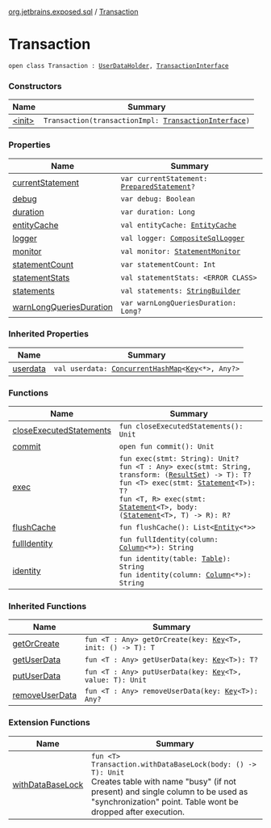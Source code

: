 [org.jetbrains.exposed.sql](../index.md) / [Transaction](.)

# Transaction

`open class Transaction : `[`UserDataHolder`](../-user-data-holder/index.md)`, `[`TransactionInterface`](../../org.jetbrains.exposed.sql.transactions/-transaction-interface/index.md)

### Constructors

| Name | Summary |
|---|---|
| [&lt;init&gt;](-init-.md) | `Transaction(transactionImpl: `[`TransactionInterface`](../../org.jetbrains.exposed.sql.transactions/-transaction-interface/index.md)`)` |

### Properties

| Name | Summary |
|---|---|
| [currentStatement](current-statement.md) | `var currentStatement: `[`PreparedStatement`](http://docs.oracle.com/javase/6/docs/api/java/sql/PreparedStatement.html)`?` |
| [debug](debug.md) | `var debug: Boolean` |
| [duration](duration.md) | `var duration: Long` |
| [entityCache](entity-cache.md) | `val entityCache: `[`EntityCache`](../../org.jetbrains.exposed.dao/-entity-cache/index.md) |
| [logger](logger.md) | `val logger: `[`CompositeSqlLogger`](../-composite-sql-logger/index.md) |
| [monitor](monitor.md) | `val monitor: `[`StatementMonitor`](../../org.jetbrains.exposed.sql.statements/-statement-monitor/index.md) |
| [statementCount](statement-count.md) | `var statementCount: Int` |
| [statementStats](statement-stats.md) | `val statementStats: <ERROR CLASS>` |
| [statements](statements.md) | `val statements: `[`StringBuilder`](http://docs.oracle.com/javase/6/docs/api/java/lang/StringBuilder.html) |
| [warnLongQueriesDuration](warn-long-queries-duration.md) | `var warnLongQueriesDuration: Long?` |

### Inherited Properties

| Name | Summary |
|---|---|
| [userdata](../-user-data-holder/userdata.md) | `val userdata: `[`ConcurrentHashMap`](http://docs.oracle.com/javase/6/docs/api/java/util/concurrent/ConcurrentHashMap.html)`<`[`Key`](../-key/index.md)`<*>, Any?>` |

### Functions

| Name | Summary |
|---|---|
| [closeExecutedStatements](close-executed-statements.md) | `fun closeExecutedStatements(): Unit` |
| [commit](commit.md) | `open fun commit(): Unit` |
| [exec](exec.md) | `fun exec(stmt: String): Unit?`<br>`fun <T : Any> exec(stmt: String, transform: (`[`ResultSet`](http://docs.oracle.com/javase/6/docs/api/java/sql/ResultSet.html)`) -> T): T?`<br>`fun <T> exec(stmt: `[`Statement`](../../org.jetbrains.exposed.sql.statements/-statement/index.md)`<T>): T?`<br>`fun <T, R> exec(stmt: `[`Statement`](../../org.jetbrains.exposed.sql.statements/-statement/index.md)`<T>, body: (`[`Statement`](../../org.jetbrains.exposed.sql.statements/-statement/index.md)`<T>, T) -> R): R?` |
| [flushCache](flush-cache.md) | `fun flushCache(): List<`[`Entity`](../../org.jetbrains.exposed.dao/-entity/index.md)`<*>>` |
| [fullIdentity](full-identity.md) | `fun fullIdentity(column: `[`Column`](../-column/index.md)`<*>): String` |
| [identity](identity.md) | `fun identity(table: `[`Table`](../-table/index.md)`): String`<br>`fun identity(column: `[`Column`](../-column/index.md)`<*>): String` |

### Inherited Functions

| Name | Summary |
|---|---|
| [getOrCreate](../-user-data-holder/get-or-create.md) | `fun <T : Any> getOrCreate(key: `[`Key`](../-key/index.md)`<T>, init: () -> T): T` |
| [getUserData](../-user-data-holder/get-user-data.md) | `fun <T : Any> getUserData(key: `[`Key`](../-key/index.md)`<T>): T?` |
| [putUserData](../-user-data-holder/put-user-data.md) | `fun <T : Any> putUserData(key: `[`Key`](../-key/index.md)`<T>, value: T): Unit` |
| [removeUserData](../-user-data-holder/remove-user-data.md) | `fun <T : Any> removeUserData(key: `[`Key`](../-key/index.md)`<T>): Any?` |

### Extension Functions

| Name | Summary |
|---|---|
| [withDataBaseLock](../-schema-utils/with-data-base-lock.md) | `fun <T> Transaction.withDataBaseLock(body: () -> T): Unit`<br>Creates table with name "busy" (if not present) and single column to be used as "synchronization" point. Table wont be dropped after execution. |
